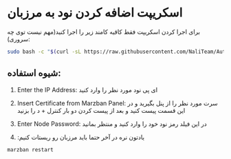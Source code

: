 # اسکریپت اضافه کردن نود به مرزبان

برای اجرا کردن اسکریپت فقط کاقیه کامند زیر را اجرا کنید(مهم نیست توی چه سروری):

```bash
sudo bash -c "$(curl -sL https://raw.githubusercontent.com/NaliTeam/AutoNode/main/AutoNode.sh)"
```
## شیوه استفاده:

1. Enter the IP Address: ای پی نود مورد نظر را وارد کنید

2. Insert Certificate from Marzban Panel: سرت مورد نظر را از پنل بگیرید و در این قسمت پیست کنید و بعد از پیست کردن دو بار کنترل + د را بزنید

3. Enter Node Password: در این فیلد رمز نود خود را وارد کنید و منتظر بمانید

4. :یادتون نره در آخر حتما باید مرزبان رو ریستات کنیم
```bash
marzban restart
```
